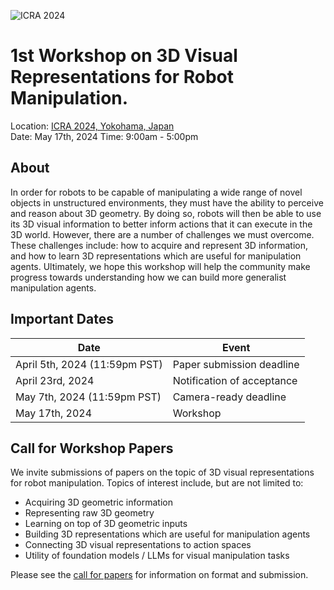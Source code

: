 ![ICRA 2024](images/header.png)


# 1st Workshop on 3D Visual Representations for Robot Manipulation.

Location: [ICRA 2024, Yokohama, Japan](https://2024.ieee-icra.org/)  
Date: May 17th, 2024
Time: 9:00am - 5:00pm


## About

In order for robots to be capable of manipulating a wide range of novel objects in unstructured environments, they must have the ability to perceive and reason about 3D geometry. By doing so, robots will then be able to use its 3D visual information to better inform actions that it can execute in the 3D world. However, there are a number of challenges we must overcome. These challenges include: how to acquire and represent 3D information, and how to learn 3D representations which are useful for manipulation agents. Ultimately, we hope this workshop will help the community make progress towards understanding how we can build more generalist manipulation agents.

## Important Dates

| Date | Event |
|------|-------|
| April 5th, 2024 (11:59pm PST) | Paper submission deadline |
| April 23rd, 2024 | Notification of acceptance |
| May 7th, 2024 (11:59pm PST) | Camera-ready deadline |
| May 17th, 2024 | Workshop |


## Call for Workshop Papers

We invite submissions of papers on the topic of 3D visual representations for robot manipulation. Topics of interest include, but are not limited to:

- Acquiring 3D geometric information
- Representing raw 3D geometry
- Learning on top of 3D geometric inputs
- Building 3D representations which are useful for manipulation agents
- Connecting 3D visual representations to action spaces
- Utility of foundation models / LLMs for visual manipulation tasks


Please see the [call for papers](/call) for information on format and submission.

